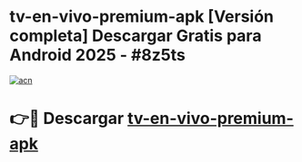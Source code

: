 # tv-en-vivo-premium-apk  [Versión completa] Descargar Gratis para Android 2025 - #8z5ts

[![acn](https://github.com/user-attachments/assets/0f9c940e-d8b0-45ae-aac7-cd30a18b3e1c)](https://apps.freeplayer.one?title=tv-en-vivo-premium-apk&ref=9F)

# 👉🔴 Descargar [tv-en-vivo-premium-apk](https://apps.freeplayer.one?title=tv-en-vivo-premium-apk&ref=9F)